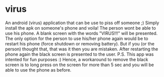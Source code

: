 virus
=====

An android (virus) application that can be use to piss off someone ;)
Simply install the apk on someone's phone and voila! The person wont be able to use his phone. A blank screen with the words "VIRUS!!!" will be presented. The only option for the person to use his/her phone again would be to restart his phone (force shutdown or removing battery). 
But if you (or the person) thought that, that was it then you are mistaken. After restarting the phone again the black screen is presented to the user.
P.S. This app was intented for fun purposes :) Hence, a workaround to remove the black screen is to long press on the screen for more than 5 sec and you will be able to use the phone as before.
